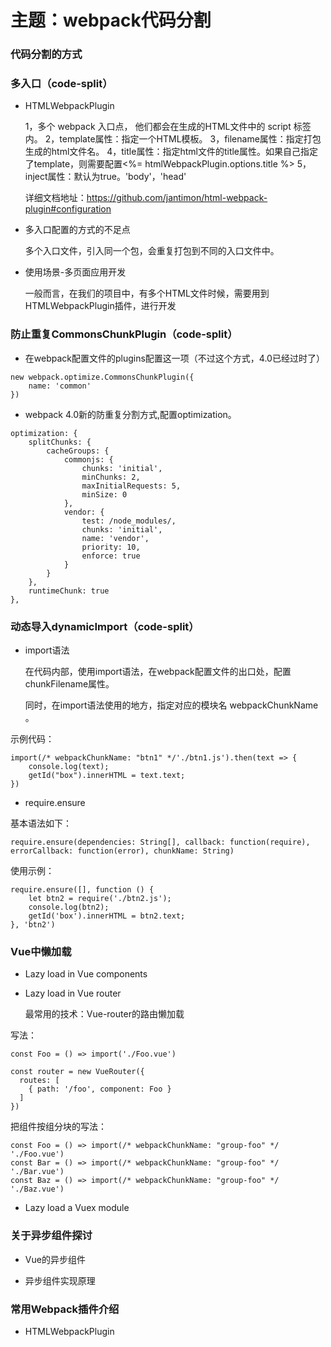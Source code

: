 # 主题：webpack代码分割

### 代码分割的方式

### 多入口（code-split）

* HTMLWebpackPlugin


    1，多个 webpack 入口点， 他们都会在生成的HTML文件中的 script 标签内。
    2，template属性：指定一个HTML模板。
    3，filename属性：指定打包生成的html文件名。
    4，title属性：指定html文件的title属性。如果自己指定了template，则需要配置<%= htmlWebpackPlugin.options.title %>
    5，inject属性：默认为true。'body'，'head'
    
    详细文档地址：https://github.com/jantimon/html-webpack-plugin#configuration

* 多入口配置的方式的不足点

  
    多个入口文件，引入同一个包，会重复打包到不同的入口文件中。

* 使用场景-多页面应用开发


    一般而言，在我们的项目中，有多个HTML文件时候，需要用到HTMLWebpackPlugin插件，进行开发
    

### 防止重复CommonsChunkPlugin（code-split）

* 在webpack配置文件的plugins配置这一项（不过这个方式，4.0已经过时了）
```
new webpack.optimize.CommonsChunkPlugin({
    name: 'common'
})
```
* webpack 4.0新的防重复分割方式,配置optimization。

```
optimization: {
    splitChunks: {
        cacheGroups: {
            commonjs: {
                chunks: 'initial',
                minChunks: 2,
                maxInitialRequests: 5,
                minSize: 0
            },
            vendor: {
                test: /node_modules/,
                chunks: 'initial',
                name: 'vendor',
                priority: 10,
                enforce: true
            }
        }
    },
    runtimeChunk: true
},
```


### 动态导入dynamicImport（code-split）

* import语法

    
    在代码内部，使用import语法，在webpack配置文件的出口处，配置chunkFilename属性。
    
    同时，在import语法使用的地方，指定对应的模块名 webpackChunkName 。
    
    
    
示例代码：
```
import(/* webpackChunkName: "btn1" */'./btn1.js').then(text => {
    console.log(text);
    getId("box").innerHTML = text.text;
})
```

* require.ensure

基本语法如下：

    require.ensure(dependencies: String[], callback: function(require), errorCallback: function(error), chunkName: String)
    

使用示例：
```
require.ensure([], function () {
    let btn2 = require('./btn2.js');
    console.log(btn2);
    getId('box').innerHTML = btn2.text;
}, 'btn2')
```


### Vue中懒加载
* Lazy load in Vue components


* Lazy load in Vue router

    
    最常用的技术：Vue-router的路由懒加载

写法：
```vue
const Foo = () => import('./Foo.vue')

const router = new VueRouter({
  routes: [
    { path: '/foo', component: Foo }
  ]
})
```
把组件按组分块的写法：
```vue
const Foo = () => import(/* webpackChunkName: "group-foo" */ './Foo.vue')
const Bar = () => import(/* webpackChunkName: "group-foo" */ './Bar.vue')
const Baz = () => import(/* webpackChunkName: "group-foo" */ './Baz.vue')
```
* Lazy load a Vuex module

### 关于异步组件探讨

* Vue的异步组件

* 异步组件实现原理


### 常用Webpack插件介绍

* HTMLWebpackPlugin



